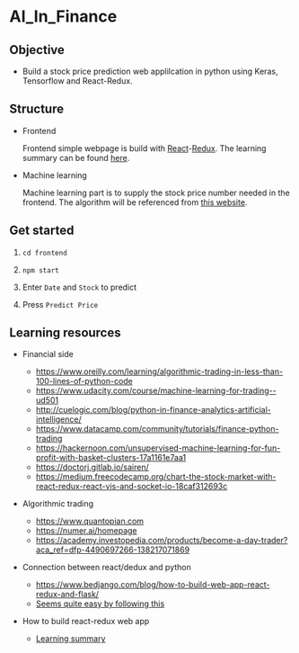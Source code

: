 # AI_In_Finance

## Objective
* Build a stock price prediction web applilcation in python using Keras, Tensorflow and React-Redux.

## Structure
* Frontend

  Frontend simple webpage is build with [React](https://reactjs.org/tutorial/tutorial.html#what-is-react)-[Redux](https://github.com/reduxjs/redux). The learning summary can be found [here](https://github.com/JYL123/AI_In_Finance/tree/master/toyapp).

* Machine learning

  Machine learning part is to supply the stock price number needed in the frontend. The algorithm will be referenced from [this website](https://github.com/llSourcell/AI_in_Finance).
  
## Get started
1. `cd frontend`

2. `npm start`

3. Enter `Date` and `Stock` to predict

4. Press `Predict Price`

## Learning resources
* Financial side
  * https://www.oreilly.com/learning/algorithmic-trading-in-less-than-100-lines-of-python-code
  * https://www.udacity.com/course/machine-learning-for-trading--ud501
  * http://cuelogic.com/blog/python-in-finance-analytics-artificial-intelligence/
  * https://www.datacamp.com/community/tutorials/finance-python-trading
  * https://hackernoon.com/unsupervised-machine-learning-for-fun-profit-with-basket-clusters-17a1161e7aa1
  * https://doctorj.gitlab.io/sairen/
  * https://medium.freecodecamp.org/chart-the-stock-market-with-react-redux-react-vis-and-socket-io-18caf312693c
  
* Algorithmic trading
  * https://www.quantopian.com
  * https://numer.ai/homepage
  * https://academy.investopedia.com/products/become-a-day-trader?aca_ref=dfp-4490697266-138217071869
* Connection between react/dedux and python
  * https://www.bedjango.com/blog/how-to-build-web-app-react-redux-and-flask/
  * [Seems quite easy by following this](https://angularfirebase.com/lessons/tensorflow-js-quick-start/)
* How to build react-redux web app
  * [Learning summary](https://github.com/JYL123/AI_In_Finance/blob/master/toyapp/README.md)
